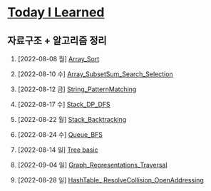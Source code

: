 # [Today I Learned](/../..)

## 자료구조 + 알고리즘 정리

1. [2022-08-08 월] [Array_Sort](./0808_Array_Sort.md)

2. [2022-08-10 수] [Array_SubsetSum_Search_Selection](./0810_Array_SubsetSum_Search_Selection.md)


3. [2022-08-12 금] [String_PatternMatching](./0812_String_PatternMatching.md)


4. [2022-08-17 수] [Stack_DP_DFS](./0817_Stack_DP_DFS.md)

5. [2022-08-22 월] [Stack_Backtracking](./Stack_Backtracking.md)


6. [2022-08-24 수] [Queue_BFS](./0824_Queue_BFS.md)


7. [2022-08-14 일] [Tree basic](https://github.com/kimsixsue/CS-Study/blob/master/kimsixsue/Tree.md)


8. [2022-09-04 일] [Graph_Representations_Traversal](https://github.com/kimsixsue/CS-Study/blob/master/kimsixsue/Graph_Representations_Traversal.md)


9. [2022-08-28 일] [HashTable_ ResolveCollision_OpenAddressing](https://github.com/kimsixsue/CS-Study/blob/master/kimsixsue/Open_Addressing.md)
